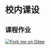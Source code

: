 # 校内课设
## 课程作业
[![Fork me on Gitee](https://gitee.com/cczxsong/school_setting/widgets/widget_2.svg)](https://gitee.com/cczxsong/school_setting)